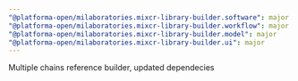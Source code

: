 ```yaml
---
"@platforma-open/milaboratories.mixcr-library-builder.software": major
"@platforma-open/milaboratories.mixcr-library-builder.workflow": major
"@platforma-open/milaboratories.mixcr-library-builder.model": major
"@platforma-open/milaboratories.mixcr-library-builder.ui": major
---
```


Multiple chains reference builder, updated dependecies
